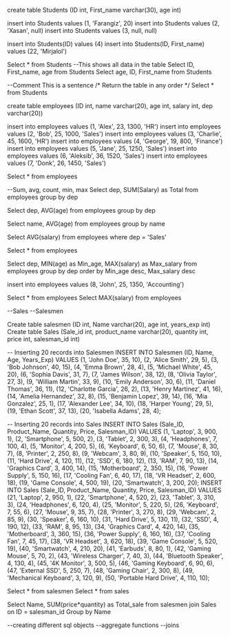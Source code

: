 

create table Students (ID int, First_name varchar(30), age int)

insert into Students values (1, 'Farangiz', 20)
insert into Students values (2, 'Xasan', null)
insert into Students values (3, null, null)

insert into Students(ID) values (4)
insert into Students(ID, First_name) values (22, 'Mirjalol')

Select * from Students	--This shows all data in the table
Select ID, First_name, age from Students
Select age, ID, First_name from Students

--Comment This is a sentence
/*
Return the table
in any order
*/
Select * from Students

create table employees (ID int, name varchar(20), age int, salary int, dep varchar(20))

insert into employees values (1, 'Alex', 23, 1300, 'HR')
insert into employees values (2, 'Bob', 25, 1000, 'Sales')
insert into employees values (3, 'Charlie', 45, 1600, 'HR')
insert into employees values (4, 'George', 19, 800, 'Finance')
insert into employees values (5, 'Jane', 25, 1250, 'Sales')
insert into employees values (6, 'Aleksib', 36, 1520, 'Sales')
insert into employees values (7, 'Donk', 26, 1450, 'Sales')


Select * from employees

--Sum, avg, count, min, max
Select dep, SUM(Salary) as Total from employees
group by dep

Select dep, AVG(age) from employees
group by dep

Select name, AVG(age) from employees
group by name

Select AVG(salary) from employees
where dep = 'Sales'

Select * from employees

Select dep, MIN(age) as Min_age, MAX(salary) as Max_salary from employees
group by dep
order by Min_age desc, Max_salary desc

insert into employees values (8, 'John', 25, 1350, 'Accounting')

Select * from employees
Select MAX(salary) from employees

--Sales
--Salesmen

Create table salesmen (ID int, Name varchar(20), age int, years_exp int)
Create table Sales (Sale_id int, product_name varchar(20), quantity int, price int, salesman_id int)


-- Inserting 20 records into Salesmen
INSERT INTO Salesmen (ID, Name, Age, Years_Exp) VALUES
(1, 'John Doe', 35, 10),
(2, 'Alice Smith', 29, 5),
(3, 'Bob Johnson', 40, 15),
(4, 'Emma Brown', 28, 4),
(5, 'Michael White', 45, 20),
(6, 'Sophia Davis', 31, 7),
(7, 'James Wilson', 38, 12),
(8, 'Olivia Taylor', 27, 3),
(9, 'William Martin', 33, 9),
(10, 'Emily Anderson', 30, 6),
(11, 'Daniel Thomas', 36, 11),
(12, 'Charlotte Garcia', 26, 2),
(13, 'Henry Martinez', 41, 16),
(14, 'Amelia Hernandez', 32, 8),
(15, 'Benjamin Lopez', 39, 14),
(16, 'Mia Gonzalez', 25, 1),
(17, 'Alexander Lee', 34, 10),
(18, 'Harper Young', 29, 5),
(19, 'Ethan Scott', 37, 13),
(20, 'Isabella Adams', 28, 4);

-- Inserting 20 records into Sales
INSERT INTO Sales (Sale_ID, Product_Name, Quantity, Price, Salesman_ID) VALUES
(1, 'Laptop', 3, 900, 1),
(2, 'Smartphone', 5, 500, 2),
(3, 'Tablet', 2, 300, 3),
(4, 'Headphones', 7, 100, 4),
(5, 'Monitor', 4, 200, 5),
(6, 'Keyboard', 6, 50, 6),
(7, 'Mouse', 8, 30, 7),
(8, 'Printer', 2, 250, 8),
(9, 'Webcam', 3, 80, 9),
(10, 'Speaker', 5, 150, 10),
(11, 'Hard Drive', 4, 120, 11),
(12, 'SSD', 6, 180, 12),
(13, 'RAM', 7, 90, 13),
(14, 'Graphics Card', 3, 400, 14),
(15, 'Motherboard', 2, 350, 15),
(16, 'Power Supply', 5, 150, 16),
(17, 'Cooling Fan', 6, 40, 17),
(18, 'VR Headset', 2, 600, 18),
(19, 'Game Console', 4, 500, 19),
(20, 'Smartwatch', 3, 200, 20);
INSERT INTO Sales (Sale_ID, Product_Name, Quantity, Price, Salesman_ID) VALUES
(21, 'Laptop', 2, 950, 1),
(22, 'Smartphone', 4, 520, 2),
(23, 'Tablet', 3, 310, 3),
(24, 'Headphones', 6, 120, 4),
(25, 'Monitor', 5, 220, 5),
(26, 'Keyboard', 7, 55, 6),
(27, 'Mouse', 9, 35, 7),
(28, 'Printer', 3, 270, 8),
(29, 'Webcam', 2, 85, 9),
(30, 'Speaker', 6, 160, 10),
(31, 'Hard Drive', 5, 130, 11),
(32, 'SSD', 4, 190, 12),
(33, 'RAM', 8, 95, 13),
(34, 'Graphics Card', 4, 420, 14),
(35, 'Motherboard', 3, 360, 15),
(36, 'Power Supply', 6, 160, 16),
(37, 'Cooling Fan', 7, 45, 17),
(38, 'VR Headset', 3, 620, 18),
(39, 'Game Console', 5, 520, 19),
(40, 'Smartwatch', 4, 210, 20),
(41, 'Earbuds', 8, 80, 1),
(42, 'Gaming Mouse', 5, 70, 2),
(43, 'Wireless Charger', 7, 40, 3),
(44, 'Bluetooth Speaker', 4, 130, 4),
(45, '4K Monitor', 3, 500, 5),
(46, 'Gaming Keyboard', 6, 90, 6),
(47, 'External SSD', 5, 250, 7),
(48, 'Gaming Chair', 2, 300, 8),
(49, 'Mechanical Keyboard', 3, 120, 9),
(50, 'Portable Hard Drive', 4, 110, 10);

Select * from salesmen
Select * from sales

Select 
	Name, 
	SUM(price*quantity) as Total_sale 
from salesmen join Sales
on ID = salesman_id
Group by Name

--creating different sql objects
--aggregate functions
--joins
